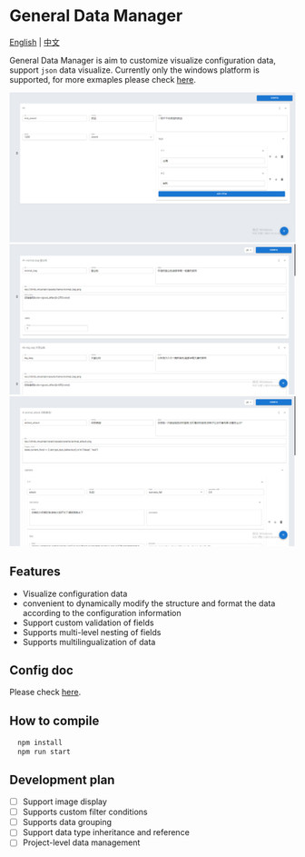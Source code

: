 # General Data Manager

  [English](./README.md) | [中文](./docs/README_zh.md)
  
  
General Data Manager is aim to customize visualize configuration data, support `json` data visualize. Currently only the windows platform is supported, for more exmaples please check [here](./docs/example.md).

![image-20220301155635709](./screenshots/example_weapon.png)
![image-20220301152952560](./screenshots/exmaple_item.png)
![image-20220301154140204](./screenshots/example_event.png)
  
## Features
  
- Visualize configuration data
- convenient to dynamically modify the structure and format the data according to the configuration information
- Support custom validation of fields
- Supports multi-level nesting of fields
- Supports multilingualization of data
 
## Config doc

Please check [here](./docs/API_en.md).
  
## How to compile
  
```shell
  npm install
  npm run start
  ```
  

  
## Development plan
  
- [ ] Support image display
- [ ] Supports custom filter conditions
- [ ] Supports data grouping
- [ ] Support data type inheritance and reference
- [ ] Project-level data management

